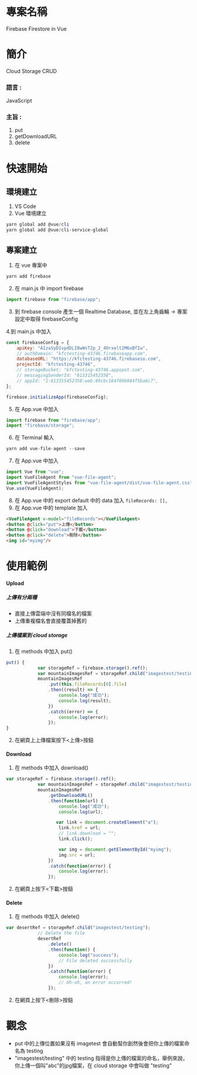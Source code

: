 # 專案名稱

Firebase Firestore in Vue

# 簡介

Cloud Storage CRUD

### 語言 :

JavaScript

### 主旨 :

1. put
2. getDownloadURL
3. delete

# 快速開始

## 環境建立

1. VS Code
2. Vue 環境建立

```powershell
yarn global add @vue/cli
yarn global add @vue/cli-service-global
```

## 專案建立

1. 在 vue 專案中

```powershell
yarn add firebase
```

2. 在 main.js 中 import firebase

```javascript
import firebase from "firebase/app";
```

3. 到 firebase console 產生一個 Realtime Database, 並在左上角齒輪 -> 專案設定中取得 firebaseConfig

4.到 main.js 中加入

```javascript
const firebaseConfig = {
    apiKey: "AIzaSyDIvpdDLI8wWsT2p_2_4Orxelt2M6oBfIw",
    // authDomain: "kfctesting-43746.firebaseapp.com",
    databaseURL: "https://kfctesting-43746.firebaseio.com",
    projectId: "kfctesting-43746",
    // storageBucket: "kfctesting-43746.appspot.com",
    // messagingSenderId: "613315452358",
    // appId: "1:613315452358:web:89cbc164f80b984f5ba6c7",
};

firebase.initializeApp(firebaseConfig);
```

5. 在 App.vue 中加入

```javascript
import firebase from "firebase/app";
import "firebase/storage";
```

6. 在 Terminal 輸入

```javascript
yarn add vue-file-agent --save
```

7. 在 App.vue 中加入

```javascript
import Vue from "vue";
import VueFileAgent from "vue-file-agent";
import VueFileAgentStyles from "vue-file-agent/dist/vue-file-agent.css";
Vue.use(VueFileAgent);
```

8. 在 App.vue 中的 export default 中的 data 加入 ```fileRecords: [],```
9. 在 App.vue 中的 template 加入

```html
<VueFileAgent v-model="fileRecords"></VueFileAgent>
<button @click="put">上傳</button>
<button @click="download">下載</button>
<button @click="delete">刪除</button>
<img id="myimg"/>
```

# 使用範例

#### Upload

##### 上傳有分兩種

- 直接上傳雲端中沒有同檔名的檔案
- 上傳重複檔名會直接覆蓋掉舊的

##### 上傳檔案到 cloud storage

1. 在 methods 中加入 put()

```javascript
put() {
            var storageRef = firebase.storage().ref();
            var mountainImagesRef = storageRef.child("imagestest/testing");
            mountainImagesRef
                .put(this.fileRecords[0].file)
                .then((result) => {
                    console.log("成功");
                    console.log(result);
                })
                .catch((error) => {
                    console.log(error);
                });
}
```

2. 在網頁上上傳檔案按下<上傳>按鈕

#### Download

1. 在 methods 中加入 download()

```javascript
var storageRef = firebase.storage().ref();
            var mountainImagesRef = storageRef.child("imagestest/testing");
            mountainImagesRef
                .getDownloadURL()
                .then(function(url) {
                    console.log("成功");
                    console.log(url);

                   var link = document.createElement("a");
                    link.href = url;
                    // link.download = "";
                    link.click();

                    var img = document.getElementById("myimg");
                    img.src = url;
                })
                .catch(function(error) {
                    console.log(error);
                });
```

2. 在網頁上按下<下載>按鈕

#### Delete

1. 在 methods 中加入 delete()

```javascript
var desertRef = storageRef.child("imagestest/testing");
            // Delete the file
            desertRef
                .delete()
                .then(function() {
                    console.log("success");
                    // File deleted successfully
                })
                .catch(function(error) {
                    console.log(error);
                    // Uh-oh, an error occurred!
                });
```

2. 在網頁上按下<刪除>按鈕

# 觀念

- put 中的上傳位置如果沒有 imagetest 會自動幫你創然後會把你上傳的檔案命名為 testing
- "imagestest/testing" 中的 testing 指得是你上傳的檔案的命名，舉例來說，你上傳一個叫"abc"的jpg檔案，在 cloud storage 中會叫做 "testing"

